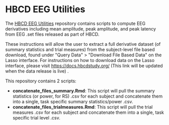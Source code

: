 # HBCD EEG Utilities

The [HBCD EEG Utilities](https://github.com/Child-Development-Lab/HBCD-EEG-Utilities) repository contains scripts to compute EEG derivatives including mean amplitude, peak amplitude, and peak latency from EEG .set files released as part of HBCD.

These instructions will allow the user to extract a full derivative dataset (of summary statistics and trial measures) from the subject-level file based download, found under "Query Data" > "Download File Based Data" on the Lasso interface. For instructions on how to download data on the Lasso interface, please visit https://docs.hbcdstudy.org/ (This link will be updated when the data release is live) .

This repository contains 2 scripts: 

* **concatenate_files_summary.Rmd**: This script will pull the summary statistics (or power, for RS) .csv for each subject and concatenate them into a single, task specific summary statistics/power .csv. 
* **concatenate_files_trialmeasures.Rmd**: This script will pull the trial measures .csv for each subject and concatenate them into a single, task specific trial level .csv.


